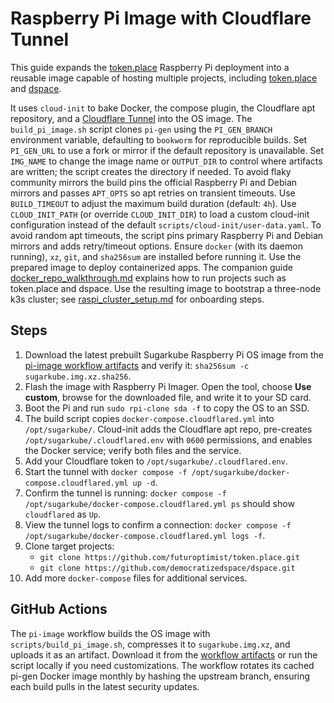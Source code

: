 # Raspberry Pi Image with Cloudflare Tunnel

This guide expands the
[token.place](https://github.com/futuroptimist/token.place) Raspberry Pi
deployment into a reusable image capable of hosting multiple projects, including
[token.place](https://github.com/futuroptimist/token.place) and
[dspace](https://github.com/democratizedspace/dspace).

It uses `cloud-init` to bake Docker, the compose plugin, the Cloudflare apt
repository, and a
[Cloudflare Tunnel](https://developers.cloudflare.com/cloudflare-one/connections/connect-apps/)
into the OS image. The `build_pi_image.sh` script clones `pi-gen` using the
`PI_GEN_BRANCH` environment variable, defaulting to `bookworm` for reproducible
builds. Set `PI_GEN_URL` to use a fork or mirror if the default repository is
unavailable. Set `IMG_NAME` to change the image name or `OUTPUT_DIR` to control
where artifacts are written; the script creates the directory if needed. To
avoid flaky community mirrors the build pins the official Raspberry Pi and
Debian mirrors and passes `APT_OPTS` so apt retries on transient timeouts.
Use `BUILD_TIMEOUT` to adjust the maximum build duration (default: `4h`). Use
`CLOUD_INIT_PATH` (or override `CLOUD_INIT_DIR`) to load a custom cloud-init
configuration instead of the default `scripts/cloud-init/user-data.yaml`.
To avoid random apt timeouts, the script pins primary Raspberry Pi and Debian
mirrors and adds retry/timeout options.
Ensure `docker` (with its daemon running), `xz`, `git`, and `sha256sum` are
installed before running it. Use the prepared image to deploy containerized
apps. The companion guide
[docker_repo_walkthrough.md](docker_repo_walkthrough.md) explains how to run
projects such as token.place and dspace. Use the resulting image to bootstrap a
three-node k3s cluster; see [raspi_cluster_setup.md](raspi_cluster_setup.md)
for onboarding steps.

## Steps

1. Download the latest prebuilt Sugarkube Raspberry Pi OS image from the
   [pi-image workflow artifacts](https://github.com/futuroptimist/sugarkube/actions/workflows/pi-image.yml)
   and verify it: `sha256sum -c sugarkube.img.xz.sha256`.
2. Flash the image with Raspberry Pi Imager. Open the tool, choose **Use custom**,
   browse for the downloaded file, and write it to your SD card.
3. Boot the Pi and run `sudo rpi-clone sda -f` to copy the OS to an SSD.
4. The build script copies `docker-compose.cloudflared.yml` into
   `/opt/sugarkube/`. Cloud-init adds the Cloudflare apt repo, pre-creates
   `/opt/sugarkube/.cloudflared.env` with `0600` permissions, and enables the
   Docker service; verify both files and the service.
5. Add your Cloudflare token to `/opt/sugarkube/.cloudflared.env`.
6. Start the tunnel with `docker compose -f /opt/sugarkube/docker-compose.cloudflared.yml up -d`.
7. Confirm the tunnel is running: `docker compose -f /opt/sugarkube/docker-compose.cloudflared.yml ps` should show `cloudflared` as `Up`.
8. View the tunnel logs to confirm a connection:
   `docker compose -f /opt/sugarkube/docker-compose.cloudflared.yml logs -f`.
9. Clone target projects:
   - `git clone https://github.com/futuroptimist/token.place.git`
   - `git clone https://github.com/democratizedspace/dspace.git`
10. Add more `docker-compose` files for additional services.

## GitHub Actions

The `pi-image` workflow builds the OS image with `scripts/build_pi_image.sh`,
compresses it to `sugarkube.img.xz`, and uploads it as an artifact. Download it
from the [workflow artifacts](https://github.com/futuroptimist/sugarkube/actions/workflows/pi-image.yml)
or run the script locally if you need customizations. The workflow rotates its
cached pi-gen Docker image monthly by hashing the upstream branch, ensuring each
build pulls in the latest security updates.
